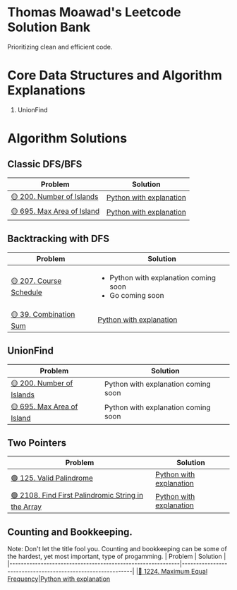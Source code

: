 # Thomas Moawad's Leetcode Solution Bank
Prioritizing clean and efficient code.

# Core Data Structures and Algorithm Explanations
1. UnionFind

# Algorithm Solutions

## Classic DFS/BFS
| Problem | Solution |
|------------------------------------------------------------|------------------------------------------------------------|
|[🟡 200. Number of Islands](https://leetcode.com/problems/number-of-islands/)| [Python with explanation](https://leetcode.com/problems/number-of-islands/solutions/2987283/dfs-on-each-unvisited-piece-of-land-clean-code/)|
|[🟡 695. Max Area of Island](https://leetcode.com/problems/max-area-of-island/)|[Python with explanation](https://leetcode.com/problems/max-area-of-island/solutions/2995428/dfs-on-each-unvisited-piece-of-land-clean-code/)

## Backtracking with DFS
| Problem | Solution |
|------------------------------------------------------------|------------------------------------------------------------|
|[🟡 207. Course Schedule](https://leetcode.com/problems/number-of-islands/)| <ul><li>Python with explanation coming soon</li><li>Go coming soon</li></ul> 
|[🟡 39. Combination Sum](https://leetcode.com/problems/combination-sum/description/)| [Python with explanation](https://leetcode.com/problems/combination-sum/solutions/3047763/dfs-with-either-taking-or-not-taking-the-current-candidate-clean-code/)

## UnionFind
| Problem | Solution |
|------------------------------------------------------------|------------------------------------------------------------|
|[🟡 200. Number of Islands](https://leetcode.com/problems/number-of-islands/)| Python with explanation coming soon|
|[🟡 695. Max Area of Island](https://leetcode.com/problems/max-area-of-island/)|Python with explanation coming soon|

## Two Pointers
| Problem | Solution |
|------------------------------------------------------------|------------------------------------------------------------|
|[🟢 125. Valid Palindrome](https://leetcode.com/problems/valid-palindrome/)| [Python with explanation](https://leetcode.com/problems/valid-palindrome/solutions/3025360/two-pointers-clean-code/)
|[🟢 2108. Find First Palindromic String in the Array](https://leetcode.com/problems/find-first-palindromic-string-in-the-array/)|[Python with explanation](https://leetcode.com/problems/find-first-palindromic-string-in-the-array/solutions/3025382/iterate-until-a-valid-palindrome-is-found-clean-code/)

## Counting and Bookkeeping. 
Note: Don't let the title fool you. Counting and bookkeeping can be some of the hardest, yet most important, type of progamming.
| Problem | Solution |
|------------------------------------------------------------|------------------------------------------------------------|
|[🔴 1224. Maximum Equal Frequency](https://leetcode.com/problems/maximum-equal-frequency/)|[Python with explanation](https://leetcode.com/problems/maximum-equal-frequency/solutions/3021465/frequency-distribution-clean-code/)

